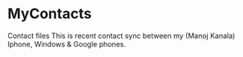 # MyContacts
Contact files
This is recent contact sync between my (Manoj Kanala) Iphone, Windows & Google phones.
